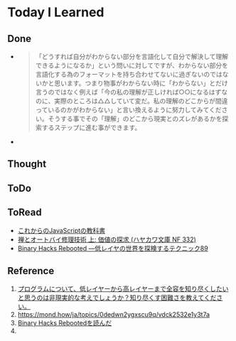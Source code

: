 # Today I Learned

## Done
- >「どうすれば自分がわからない部分を言語化して自分で解決して理解できるようになるか」という問いに対してですが、わからない部分を言語化する為のフォーマットを持ち合わせてないに過ぎないのではないかと思います。つまり物事がわからない時に「わからない」とだけ言うのではなく例えば「今の私の理解が正しければ○○になるはずなのに、実際のところは△△していて変だ。私の理解のどこからが間違っているのかがわからない」と言い換えるように努力してみてください。そうする事でその「理解」のどこから現実とのズレがあるかを探索するステップに進む事ができます。

- 

## Thought

## ToDo

## ToRead
- [これからのJavaScriptの教科書](https://amzn.asia/d/1UheEGl)
- [禅とオートバイ修理技術 上: 価値の探求 (ハヤカワ文庫 NF 332) ](https://amzn.asia/d/cLUu1uw)
- [Binary Hacks Rebooted —低レイヤの世界を探検するテクニック89](https://amzn.asia/d/7ew5kcq)

## Reference
1. [プログラムについて、低レイヤーから高レイヤーまで全容を知り尽くしたいと思うのは非現実的な考えでしょうか？知り尽くす困難さを教えてください。](https://jp.quora.com/%E3%83%97%E3%83%AD%E3%82%B0%E3%83%A9%E3%83%A0%E3%81%AB%E3%81%A4%E3%81%84%E3%81%A6-%E4%BD%8E%E3%83%AC%E3%82%A4%E3%83%A4%E3%83%BC%E3%81%8B%E3%82%89%E9%AB%98%E3%83%AC%E3%82%A4%E3%83%A4%E3%83%BC%E3%81%BE%E3%81%A7)
2. https://mond.how/ja/topics/0dedwn2ygxscu9q/vdck2532e1y3t7a
3. [Binary Hacks Rebootedを読んだ](https://satoru-takeuchi.hatenablog.com/entry/2024/08/28/080000)
4. 